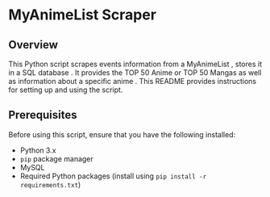 # MyAnimeList Scraper 

## Overview

This Python script scrapes events information from a MyAnimeList , stores it in a SQL database . It provides the TOP 50 Anime or TOP 50 Mangas as well as information about a specific anime . This README provides instructions for setting up and using the script.

## Prerequisites

Before using this script, ensure that you have the following installed:

- Python 3.x
- `pip` package manager
- MySQL
- Required Python packages (install using `pip install -r requirements.txt`)